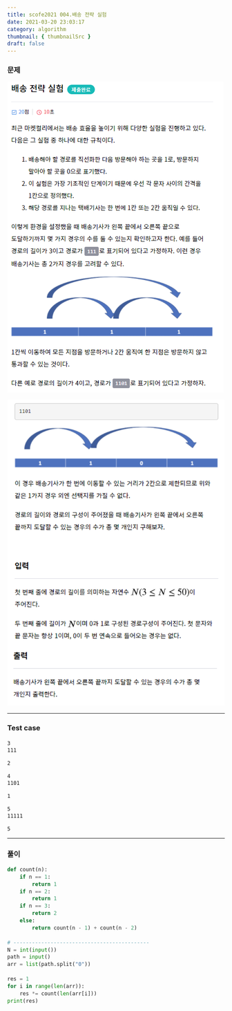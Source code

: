 ```yaml
---
title: scofe2021 004.배송 전략 실험
date: 2021-03-20 23:03:17
category: algorithm
thumbnail: { thumbnailSrc }
draft: false
---
```


### 문제

![image](algoimages/배송전략실험1.png)

![image](algoimages/배송전략실험2.png)

---

### Test case

```
3
111
```

```
2
```

```
4
1101
```

```
1
```

```
5
11111
```

```
5
```

---

### 풀이

```python
def count(n):
    if n == 1:
        return 1
    if n == 2:
        return 1
    if n == 3:
        return 2
    else:
        return count(n - 1) + count(n - 2)

# --------------------------------------------
N = int(input())
path = input()
arr = list(path.split("0"))

res = 1
for i in range(len(arr)):
    res *= count(len(arr[i]))
print(res)
```

